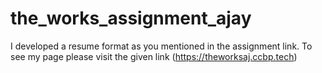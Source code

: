 # the_works_assignment_ajay
I developed a resume format as you mentioned in the assignment link. To see my page please visit the given link (https://theworksaj.ccbp.tech)
